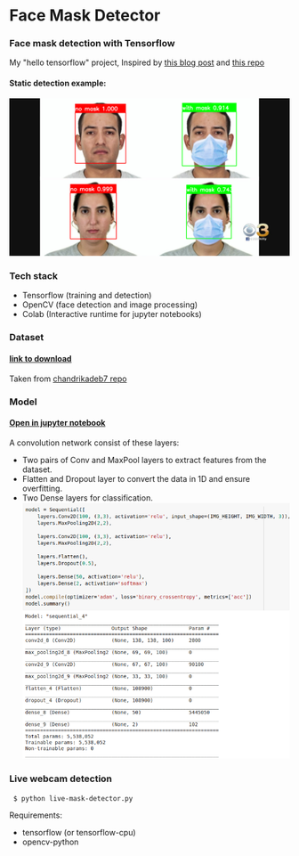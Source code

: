 # Face Mask Detector

### Face mask detection with Tensorflow
My "hello tensorflow" project, 
Inspired by [this blog post](https://data-flair.training/blogs/face-mask-detection-with-python/) and [this repo](https://github.com/chandrikadeb7/Face-Mask-Detection)

#### Static detection example:
![static exmaple](https://github.com/itamarco/face-mask-detector/blob/master/assets/publish/detection_result.png?raw=true)

### Tech stack
* Tensorflow (training and detection) 
* OpenCV (face detection and image processing)
* Colab (Interactive runtime for jupyter notebooks)

### Dataset
#### [link to download](https://drive.google.com/drive/folders/1XDte2DL2Mf_hw4NsmGst7QtYoU7sMBVG?usp=sharing)
Taken from [chandrikadeb7 repo](https://github.com/chandrikadeb7/Face-Mask-Detection)

### Model 
#### [Open in jupyter notebook](https://colab.research.google.com/github/itamarco/face-mask-detector/blob/master/face_masks_model.ipynb)
A convolution network consist of these layers:
* Two pairs of Conv and MaxPool layers to extract features from the dataset.
* Flatten and Dropout layer to convert the data in 1D and ensure overfitting.
* Two Dense layers for classification.
![model summary](https://github.com/itamarco/face-mask-detector/blob/master/assets/publish/model_summary.png?raw=true)

### Live webcam detection
```shell
 $ python live-mask-detector.py
```
Requirements:
* tensorflow (or tensorflow-cpu)
* opencv-python
